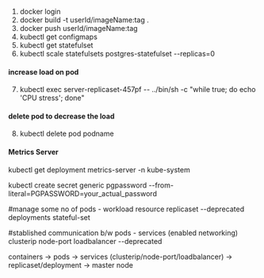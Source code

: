 1. docker login
2. docker build -t userId/imageName:tag .
3. docker push userId/imageName:tag
4. kubectl get configmaps
5. kubectl get statefulset
6. kubectl scale statefulsets postgres-statefulset --replicas=0
#### increase load on pod
7. kubectl exec server-replicaset-457pf -- ../bin/sh -c "while true; do echo 'CPU stress'; done"
#### delete pod to decrease the load
8. kubectl delete pod podname

#### Metrics Server
kubectl get deployment metrics-server -n kube-system

kubectl create secret generic pgpassword --from-literal=PGPASSWORD=your_actual_password


#manage some no of pods  - workload resource
replicaset --deprecated
deployments
stateful-set

#stablished communication b/w pods - services (enabled networking)
clusterip
node-port
loadbalancer --deprecated

containers -> pods -> services (clusterip/node-port/loadbalancer) -> replicaset/deployment -> master node